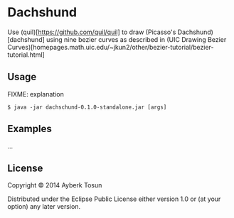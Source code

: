 # Dachshund

Use (quil)[https://github.com/quil/quil] to draw (Picasso's
Dachshund)[dachshund] using nine bezier curves as described in (UIC
Drawing Bezier Curves)[homepages.math.uic.edu/~jkun2/other/bezier-tutorial/bezier-tutorial.html]

## Usage

FIXME: explanation

    $ java -jar dachschund-0.1.0-standalone.jar [args]

## Examples

...

## License

Copyright © 2014 Ayberk Tosun

Distributed under the Eclipse Public License either version 1.0 or (at
your option) any later version.

